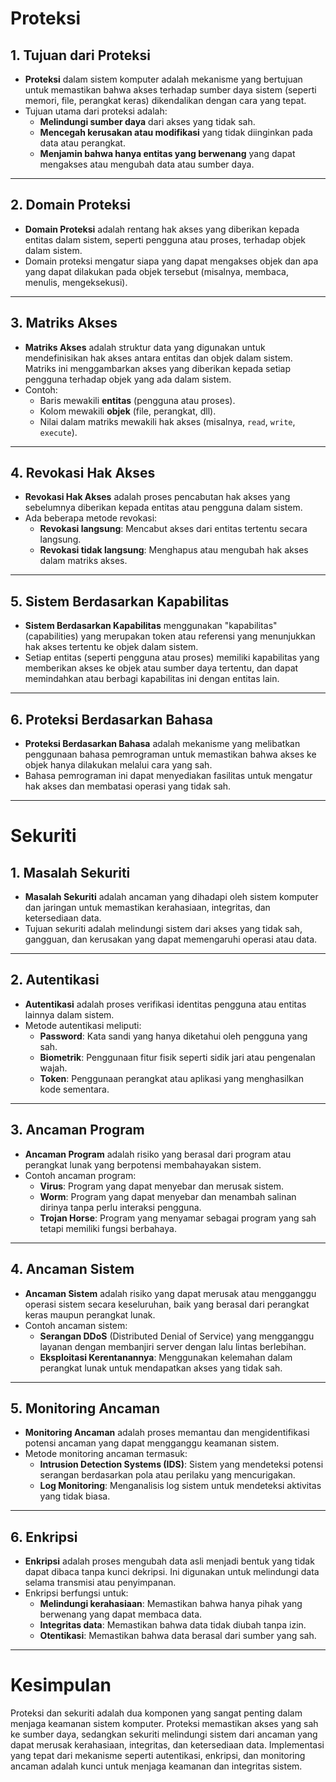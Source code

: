 # Proteksi

## 1. Tujuan dari Proteksi
- **Proteksi** dalam sistem komputer adalah mekanisme yang bertujuan untuk memastikan bahwa akses terhadap sumber daya sistem (seperti memori, file, perangkat keras) dikendalikan dengan cara yang tepat.
- Tujuan utama dari proteksi adalah:
  - **Melindungi sumber daya** dari akses yang tidak sah.
  - **Mencegah kerusakan atau modifikasi** yang tidak diinginkan pada data atau perangkat.
  - **Menjamin bahwa hanya entitas yang berwenang** yang dapat mengakses atau mengubah data atau sumber daya.
  
---

## 2. Domain Proteksi
- **Domain Proteksi** adalah rentang hak akses yang diberikan kepada entitas dalam sistem, seperti pengguna atau proses, terhadap objek dalam sistem.
- Domain proteksi mengatur siapa yang dapat mengakses objek dan apa yang dapat dilakukan pada objek tersebut (misalnya, membaca, menulis, mengeksekusi).

---

## 3. Matriks Akses
- **Matriks Akses** adalah struktur data yang digunakan untuk mendefinisikan hak akses antara entitas dan objek dalam sistem. Matriks ini menggambarkan akses yang diberikan kepada setiap pengguna terhadap objek yang ada dalam sistem.
- Contoh:
  - Baris mewakili **entitas** (pengguna atau proses).
  - Kolom mewakili **objek** (file, perangkat, dll).
  - Nilai dalam matriks mewakili hak akses (misalnya, `read`, `write`, `execute`).

---

## 4. Revokasi Hak Akses
- **Revokasi Hak Akses** adalah proses pencabutan hak akses yang sebelumnya diberikan kepada entitas atau pengguna dalam sistem.
- Ada beberapa metode revokasi:
  - **Revokasi langsung**: Mencabut akses dari entitas tertentu secara langsung.
  - **Revokasi tidak langsung**: Menghapus atau mengubah hak akses dalam matriks akses.

---

## 5. Sistem Berdasarkan Kapabilitas
- **Sistem Berdasarkan Kapabilitas** menggunakan "kapabilitas" (capabilities) yang merupakan token atau referensi yang menunjukkan hak akses tertentu ke objek dalam sistem.
- Setiap entitas (seperti pengguna atau proses) memiliki kapabilitas yang memberikan akses ke objek atau sumber daya tertentu, dan dapat memindahkan atau berbagi kapabilitas ini dengan entitas lain.

---

## 6. Proteksi Berdasarkan Bahasa
- **Proteksi Berdasarkan Bahasa** adalah mekanisme yang melibatkan penggunaan bahasa pemrograman untuk memastikan bahwa akses ke objek hanya dilakukan melalui cara yang sah.
- Bahasa pemrograman ini dapat menyediakan fasilitas untuk mengatur hak akses dan membatasi operasi yang tidak sah.

---

# Sekuriti

## 1. Masalah Sekuriti
- **Masalah Sekuriti** adalah ancaman yang dihadapi oleh sistem komputer dan jaringan untuk memastikan kerahasiaan, integritas, dan ketersediaan data.
- Tujuan sekuriti adalah melindungi sistem dari akses yang tidak sah, gangguan, dan kerusakan yang dapat memengaruhi operasi atau data.

---

## 2. Autentikasi
- **Autentikasi** adalah proses verifikasi identitas pengguna atau entitas lainnya dalam sistem.
- Metode autentikasi meliputi:
  - **Password**: Kata sandi yang hanya diketahui oleh pengguna yang sah.
  - **Biometrik**: Penggunaan fitur fisik seperti sidik jari atau pengenalan wajah.
  - **Token**: Penggunaan perangkat atau aplikasi yang menghasilkan kode sementara.

---

## 3. Ancaman Program
- **Ancaman Program** adalah risiko yang berasal dari program atau perangkat lunak yang berpotensi membahayakan sistem.
- Contoh ancaman program:
  - **Virus**: Program yang dapat menyebar dan merusak sistem.
  - **Worm**: Program yang dapat menyebar dan menambah salinan dirinya tanpa perlu interaksi pengguna.
  - **Trojan Horse**: Program yang menyamar sebagai program yang sah tetapi memiliki fungsi berbahaya.

---

## 4. Ancaman Sistem
- **Ancaman Sistem** adalah risiko yang dapat merusak atau mengganggu operasi sistem secara keseluruhan, baik yang berasal dari perangkat keras maupun perangkat lunak.
- Contoh ancaman sistem:
  - **Serangan DDoS** (Distributed Denial of Service) yang mengganggu layanan dengan membanjiri server dengan lalu lintas berlebihan.
  - **Eksploitasi Kerentanannya**: Menggunakan kelemahan dalam perangkat lunak untuk mendapatkan akses yang tidak sah.

---

## 5. Monitoring Ancaman
- **Monitoring Ancaman** adalah proses memantau dan mengidentifikasi potensi ancaman yang dapat mengganggu keamanan sistem.
- Metode monitoring ancaman termasuk:
  - **Intrusion Detection Systems (IDS)**: Sistem yang mendeteksi potensi serangan berdasarkan pola atau perilaku yang mencurigakan.
  - **Log Monitoring**: Menganalisis log sistem untuk mendeteksi aktivitas yang tidak biasa.

---

## 6. Enkripsi
- **Enkripsi** adalah proses mengubah data asli menjadi bentuk yang tidak dapat dibaca tanpa kunci dekripsi. Ini digunakan untuk melindungi data selama transmisi atau penyimpanan.
- Enkripsi berfungsi untuk:
  - **Melindungi kerahasiaan**: Memastikan bahwa hanya pihak yang berwenang yang dapat membaca data.
  - **Integritas data**: Memastikan bahwa data tidak diubah tanpa izin.
  - **Otentikasi**: Memastikan bahwa data berasal dari sumber yang sah.

---

# Kesimpulan
Proteksi dan sekuriti adalah dua komponen yang sangat penting dalam menjaga keamanan sistem komputer. Proteksi memastikan akses yang sah ke sumber daya, sedangkan sekuriti melindungi sistem dari ancaman yang dapat merusak kerahasiaan, integritas, dan ketersediaan data. Implementasi yang tepat dari mekanisme seperti autentikasi, enkripsi, dan monitoring ancaman adalah kunci untuk menjaga keamanan dan integritas sistem.
